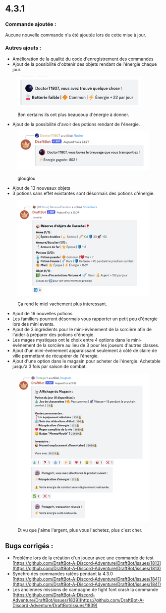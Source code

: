 # 4.3.1

### Commande ajoutée :

Aucune nouvelle commande n'a été ajoutée lors de cette mise à jour.

### Autres ajouts :

* Amélioration de la qualité du code d'enregistrement des commandes
* Ajout de la possibilité d'obtenir des objets rendant de l'énergie chaque jour.

<figure><img src="../.gitbook/assets/image (1) (1) (1) (2).png" alt=""><figcaption><p>Bon certains ils ont plus beaucoup d'énergie à donner.</p></figcaption></figure>

* Ajout de la possibilité d'avoir des potions rendant de l'énergie.

<figure><img src="../.gitbook/assets/image (3) (3).png" alt=""><figcaption><p>glouglou</p></figcaption></figure>

* Ajout de 13 nouveaux objets
* 3 potions sans effet existantes sont désormais des potions d'énergie.

<figure><img src="../.gitbook/assets/image (2) (2).png" alt=""><figcaption><p>Ça rend le miel vachement plus interessant.</p></figcaption></figure>

* Ajout de 16 nouvelles potions
* Les familiers pourront désormais vous rapporter un petit peu d'énergie lors des mini events.
* Ajout de 3 ingrédients pour le mini-évènement de la sorcière afin de l'aider à préparer des potions d'énergie.
* Les mages mystiques ont le choix entre 4 options dans le mini-évènement de la sorcière au lieu de 3 pour les joueurs d'autres classes.
* Ajout d'un mini-évènement apparaissant seulement à côté de claire de ville permettant de récupérer de l'énergie.
* Ajout d'une option dans le magasin pour acheter de l'énergie. Achetable jusqu'à 3 fois par saison de combat.

<figure><img src="../.gitbook/assets/image (3) (4).png" alt=""><figcaption><p>Et vu que j'aime l'argent, plus vous l'achetez, plus c'est cher.</p></figcaption></figure>

## Bugs corrigés :

* Problème lors de la création d'un joueur avec une commande de test [https://github.com/DraftBot-A-Discord-Adventure/DraftBot/issues/1813](https://github.com/DraftBot-A-Discord-Adventure/DraftBot/issues/1813)
* Synchro des commandes ratées pendant la 4.3.0 [https://github.com/DraftBot-A-Discord-Adventure/DraftBot/issues/1841](https://github.com/DraftBot-A-Discord-Adventure/DraftBot/issues/1841)
* Les anciennes missions de campagne de fight font crash la commande [https://github.com/DraftBot-A-Discord-Adventure/DraftBot/issues/1839](https://github.com/DraftBot-A-Discord-Adventure/DraftBot/issues/1839)
